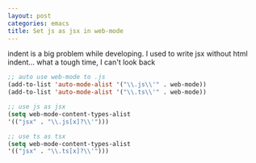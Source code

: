```yaml
---
layout: post
categories: emacs
title: Set js as jsx in web-mode
---
```


indent is a big problem while developing. 
I used to write jsx without html indent... 
what a tough time, I can't look back

```el
;; auto use web-mode to .js
(add-to-list 'auto-mode-alist '("\\.js\\'" . web-mode))
(add-to-list 'auto-mode-alist '("\\.ts\\'" . web-mode))

;; use js as jsx
(setq web-mode-content-types-alist
'(("jsx" . "\\.js[x]?\\'")))

;; use ts as tsx
(setq web-mode-content-types-alist
'(("jsx" . "\\.ts[x]?\\'")))
```
